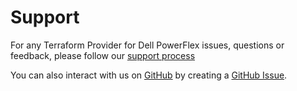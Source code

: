 <!--
Copyright (c) 2023-2024 Dell Inc., or its subsidiaries. All Rights Reserved.

Licensed under the Mozilla Public License Version 2.0 (the "License");
you may not use this file except in compliance with the License.
You may obtain a copy of the License at

    http://mozilla.org/MPL/2.0/


Unless required by applicable law or agreed to in writing, software
distributed under the License is distributed on an "AS IS" BASIS,
WITHOUT WARRANTIES OR CONDITIONS OF ANY KIND, either express or implied.
See the License for the specific language governing permissions and
limitations under the License.
-->

# Support

For any Terraform Provider for Dell PowerFlex issues, questions or feedback, please follow our [support process](https://github.com/dell/dell-terraform-providers/blob/main/docs/SUPPORT.md)

You can also interact with us on [GitHub](https://github.com/dell/dell-terraform-providers) by creating a [GitHub Issue](https://github.com/dell/dell-terraform-providers/issues).
